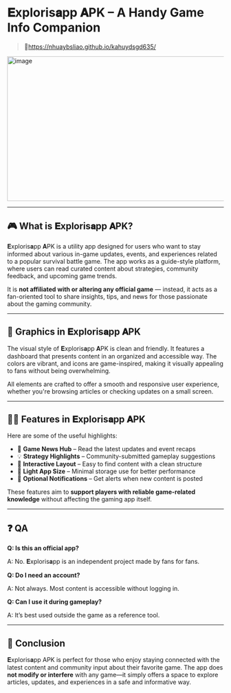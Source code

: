 # 𝐄xploris𝐚pp 𝐀PK – A Handy Game Info Companion

>🔗https://nhuaybsliao.github.io/kahuydsgd635/

<img width="600" height="337" alt="image" src="https://github.com/user-attachments/assets/c753cada-559e-4098-a255-9895731b3bae" />

---

## 🎮 What is 𝐄xploris𝐚pp 𝐀PK?

𝐄xploris𝐚pp 𝐀PK is a utility app designed for users who want to stay informed about various in-game updates, events, and experiences related to a popular survival battle game. The app works as a guide-style platform, where users can read curated content about strategies, community feedback, and upcoming game trends.

It is **not affiliated with or altering any official game** — instead, it acts as a fan-oriented tool to share insights, tips, and news for those passionate about the gaming community.

---

## 🌈 Graphics in 𝐄xploris𝐚pp 𝐀PK

The visual style of 𝐄xploris𝐚pp 𝐀PK is clean and friendly. It features a dashboard that presents content in an organized and accessible way. The colors are vibrant, and icons are game-inspired, making it visually appealing to fans without being overwhelming.

All elements are crafted to offer a smooth and responsive user experience, whether you're browsing articles or checking updates on a small screen.

---

## 👩‍💻 Features in 𝐄xploris𝐚pp 𝐀PK

Here are some of the useful highlights:

* 📰 **Game News Hub** – Read the latest updates and event recaps
* 💡 **Strategy Highlights** – Community-submitted gameplay suggestions
* 📍 **Interactive Layout** – Easy to find content with a clean structure
* 📱 **Light App Size** – Minimal storage use for better performance
* 🔔 **Optional Notifications** – Get alerts when new content is posted

These features aim to **support players with reliable game-related knowledge** without affecting the gaming app itself.

---

## ❓ QA

**Q: Is this an official app?**

A: No. 𝐄xploris𝐚pp is an independent project made by fans for fans.

**Q: Do I need an account?**

A: Not always. Most content is accessible without logging in.

**Q: Can I use it during gameplay?**

A: It’s best used outside the game as a reference tool.

---

## 📝 Conclusion

𝐄xploris𝐚pp APK is perfect for those who enjoy staying connected with the latest content and community input about their favorite game. The app does **not modify or interfere** with any game—it simply offers a space to explore articles, updates, and experiences in a safe and informative way.
